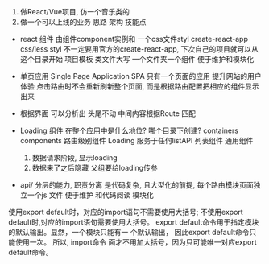 1. 做React/Vue项目, 仿一个音乐类的
2. 做一个可以上线的业务 思路 架构 技能点

- react 组件 由组件component实例和 一个css文件styl
    create-react-app css/less styl
    不一定要用官方的create-react-app, 下次自己的项目就可以从这个目录开始 项目模板
    类文件大写 一个文件夹一个组件 便于维护和模块化
- 单页应用 Single Page Application SPA
    只有一个页面的应用
    提升网站的用户体验
    点击路由时不会重新刷新整个页面, 而是根据路由配置把相应的组件显示出来
- 根据界面 可以分析出 头尾不动 中间内容根据Route 匹配
- Loading 组件 在整个应用中是什么地位?
    哪个目录下创建?
    containers
    components 路由级别组件
    Loading 服务于任何listAPI 列表组件 通用组件

    1. 数据请求阶段, 显示loading
    2. 数据来了之后隐藏
    父组要给loading传参

- api/ 分层的能力, 职责分离 是代码复杂, 且大型化的前提,
    每个路由模块页面独立一个js 文件 便于维护 和代码阅读
    模块化

使用export default时，对应的import语句不需要使用大括号;
不使用export default时,对应的import语句需要使用大括号。
export default命令用于指定模块的默认输出。显然，一个模块只能有一 个默认输出， 因此export default命令只能使用一次。 所以, import命令
面才不用加大括号，因为只可能唯一对应export default命令。


    